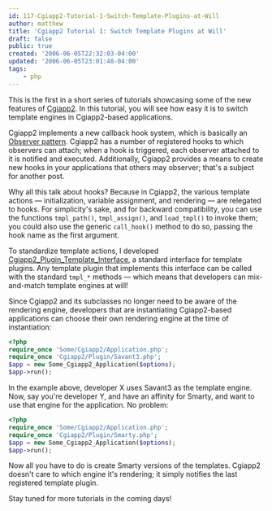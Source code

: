 ```yaml
---
id: 117-Cgiapp2-Tutorial-1-Switch-Template-Plugins-at-Will
author: matthew
title: 'Cgiapp2 Tutorial 1: Switch Template Plugins at Will'
draft: false
public: true
created: '2006-06-05T22:32:03-04:00'
updated: '2006-06-05T23:01:48-04:00'
tags:
    - php
---
```

This is the first in a short series of tutorials showcasing some of the new features of [Cgiapp2](/phly/index.php?package=Cgiapp2). In this tutorial, you will see how easy it is to switch template engines in Cgiapp2-based applications.

<!--- EXTENDED -->

Cgiapp2 implements a new callback hook system, which is basically an [Observer pattern](http://en.wikipedia.org/wiki/Observer_pattern). Cgiapp2 has a number of registered hooks to which observers can attach; when a hook is triggered, each observer attached to it is notified and executed. Additionally, Cgiapp2 provides a means to create new hooks in your applications that others may observer; that's a subject for another post.

Why all this talk about hooks? Because in Cgiapp2, the various template actions — initialization, variable assignment, and rendering — are relegated to hooks. For simplicity's sake, and for backward compatibility, you can use the functions `tmpl_path()`, `tmpl_assign()`, and `load_tmpl()` to invoke them; you could also use the generic `call_hook()` method to do so, passing the hook name as the first argument.

To standardize template actions, I developed [Cgiapp2_Plugin_Template_Interface](/phly/darcs/annotate/cgiapp/Cgiapp2/Plugin/Template/Interface.class.php), a standard interface for template plugins. Any template plugin that implements this interface can be called with the standard `tmpl_*` methods — which means that developers can mix-and-match template engines at will!

Since Cgiapp2 and its subclasses no longer need to be aware of the rendering engine, developers that are instantiating Cgiapp2-based applications can choose their own rendering engine at the time of instantiation:

```php
<?php
require_once 'Some/Cgiapp2/Application.php';
require_once 'Cgiapp2/Plugin/Savant3.php';
$app = new Some_Cgiapp2_Application($options);
$app->run();
```

In the example above, developer X uses Savant3 as the template engine. Now, say you're developer Y, and have an affinity for Smarty, and want to use that engine for the application. No problem:

```php
<?php
require_once 'Some/Cgiapp2/Application.php';
require_once 'Cgiapp2/Plugin/Smarty.php';
$app = new Some_Cgiapp2_Application($options);
$app->run();
```

Now all you have to do is create Smarty versions of the templates. Cgiapp2 doesn't care to which engine it's rendering; it simply notifies the last registered template plugin.

Stay tuned for more tutorials in the coming days!
